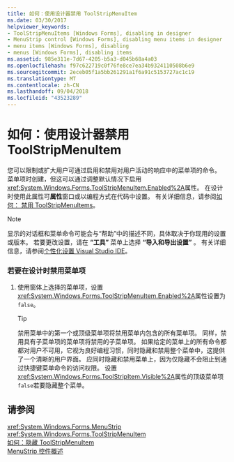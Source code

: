 ```yaml
---
title: 如何：使用设计器禁用 ToolStripMenuItem
ms.date: 03/30/2017
helpviewer_keywords:
- ToolStripMenuItems [Windows Forms], disabling in designer
- MenuStrip control [Windows Forms], disabling menu items in designer
- menu items [Windows Forms], disabling
- menus [Windows Forms], disabling items
ms.assetid: 985e311e-7d67-4205-b5a3-d045b68a4a03
ms.openlocfilehash: f97c622719c0f76fe8ce7ea34b9324110508b6e9
ms.sourcegitcommit: 2eceb05f1a5bb261291a1f6a91c5153727ac1c19
ms.translationtype: MT
ms.contentlocale: zh-CN
ms.lasthandoff: 09/04/2018
ms.locfileid: "43523289"
---
```

# <a name="how-to-disable-toolstripmenuitems-using-the-designer"></a>如何：使用设计器禁用 ToolStripMenuItem
您可以限制或扩大用户可通过启用和禁用对用户活动的响应中的菜单项的命令。 菜单项时创建，但这可以通过调整默认情况下启用<xref:System.Windows.Forms.ToolStripMenuItem.Enabled%2A>属性。 在设计时使用此属性可**属性**窗口或以编程方式在代码中设置。 有关详细信息，请参阅[如何： 禁用 ToolStripMenuItems](../../../../docs/framework/winforms/controls/how-to-disable-toolstripmenuitems.md)。  
  
> [!NOTE]
>  显示的对话框和菜单命令可能会与“帮助”中的描述不同，具体取决于你现用的设置或版本。 若要更改设置，请在 **“工具”** 菜单上选择 **“导入和导出设置”** 。 有关详细信息，请参阅[个性化设置 Visual Studio IDE](/visualstudio/ide/personalizing-the-visual-studio-ide)。  
  
### <a name="to-disable-a-menu-item-at-design-time"></a>若要在设计时禁用菜单项  
  
1.  使用窗体上选择的菜单项，设置<xref:System.Windows.Forms.ToolStripMenuItem.Enabled%2A>属性设置为`false`。  
  
    > [!TIP]
    >  禁用菜单中的第一个或顶级菜单项将禁用菜单内包含的所有菜单项。 同样，禁用具有子菜单项的菜单项将禁用的子菜单项。 如果给定的菜单上的所有命令都都对用户不可用，它视为良好编程习惯，同时隐藏和禁用整个菜单中，这提供了一个清晰的用户界面。 应同时隐藏和禁用菜单上，因为仅隐藏不会阻止到通过快捷键菜单命令的访问权限。 设置<xref:System.Windows.Forms.ToolStripItem.Visible%2A>属性的顶级菜单项`false`若要隐藏整个菜单。  
  
## <a name="see-also"></a>请参阅  
 <xref:System.Windows.Forms.MenuStrip>  
 <xref:System.Windows.Forms.ToolStripMenuItem>  
 [如何：隐藏 ToolStripMenuItem](../../../../docs/framework/winforms/controls/how-to-hide-toolstripmenuitems.md)  
 [MenuStrip 控件概述](../../../../docs/framework/winforms/controls/menustrip-control-overview-windows-forms.md)

